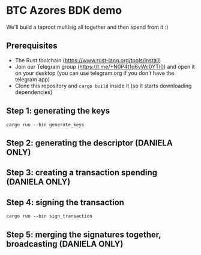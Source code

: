 # BTC Azores BDK demo

We'll build a taproot multisig all together and then spend from it :)

## Prerequisites

- The Rust toolchain (https://www.rust-lang.org/tools/install)
- Join our Telegram group (https://t.me/+N0P4t1q6vWc0YTI0) and open it on your desktop (you can use telegram.org if you don't have the telegram app)
- Clone this repository and `cargo build` inside it (so it starts downloading dependencies)

## Step 1: generating the keys
`cargo run --bin generate_keys`

## Step 2: generating the descriptor (DANIELA ONLY)

## Step 3: creating a transaction spending (DANIELA ONLY)

## Step 4: signing the transaction
`cargo run --bin sign_transaction`

## Step 5: merging the signatures together, broadcasting (DANIELA ONLY)
